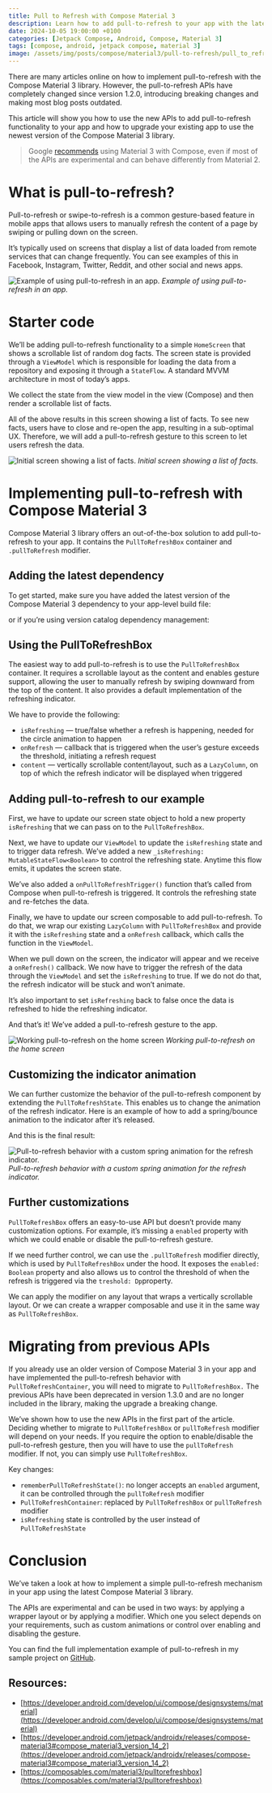 ```yaml
---
title: Pull to Refresh with Compose Material 3
description: Learn how to add pull-to-refresh to your app with the latest version of the Compose Material 3 library.
date: 2024-10-05 19:00:00 +0100
categories: [Jetpack Compose, Android, Compose, Material 3]
tags: [compose, android, jetpack compose, material 3]
image: /assets/img/posts/compose/material3/pull-to-refresh/pull_to_refresh_cut.gif
---
```



There are many articles online on how to implement pull-to-refresh with the Compose Material 3 library. However, the pull-to-refresh APIs have completely changed since version 1.2.0, introducing breaking changes and making most blog posts outdated.

This article will show you how to use the new APIs to add pull-to-refresh functionality to your app and how to upgrade your existing app to use the newest version of the Compose Material 3 library.

> Google  [recommends](https://developer.android.com/develop/ui/compose/designsystems/material)  using Material 3 with Compose, even if most of the APIs are experimental and can behave differently from Material 2.


# What is pull-to-refresh?

Pull-to-refresh or swipe-to-refresh is a common gesture-based feature in mobile apps that allows users to manually refresh the content of a page by swiping or pulling down on the screen.

It’s typically used on screens that display a list of data loaded from remote services that can change frequently. You can see examples of this in Facebook, Instagram, Twitter, Reddit, and other social and news apps.


![Example of using pull-to-refresh in an app.](/assets/img/posts/compose/material3/pull-to-refresh/pull_to_refresh_cut.gif)
_Example of using pull-to-refresh in an app._



# Starter code

We’ll be adding pull-to-refresh functionality to a simple  `HomeScreen`  that shows a scrollable list of random dog facts. The screen state is provided through a  `ViewModel`  which is responsible for loading the data from a repository and exposing it through a  `StateFlow`. A standard MVVM architecture in most of today’s apps.


<script src="https://gist.github.com/landomen/b10937b58a15f5d02456c4b30e9c755e.js"></script>


<script src="https://gist.github.com/landomen/b390942342d7db2f68df18afe482c6ba.js"></script>



We collect the state from the view model in the view (Compose) and then render a scrollable list of facts.

<script src="https://gist.github.com/landomen/5320e6e3bf11a26c8b37fc256971849f.js"></script>


All of the above results in this screen showing a list of facts. To see new facts, users have to close and re-open the app, resulting in a sub-optimal UX. Therefore, we will add a pull-to-refresh gesture to this screen to let users refresh the data.


![Initial screen showing a list of facts.](/assets/img/posts/compose/material3/pull-to-refresh/pull_to_refresh_initial.png)
_Initial screen showing a list of facts._


# Implementing pull-to-refresh with Compose Material 3

Compose Material 3 library offers an out-of-the-box solution to add pull-to-refresh to your app. It contains the  `PullToRefreshBox`  container and  `.pullToRefresh`  modifier.

## Adding the latest dependency

To get started, make sure you have added the latest version of the Compose Material 3 dependency to your app-level build file:


<script src="https://gist.github.com/landomen/04c58b691558dd411d50c2e7b1a4360d.js"></script>


or if you’re using version catalog dependency management:

<script src="https://gist.github.com/landomen/cd006ef5bf9ff495ea6ba76b3d6b998b.js"></script>


<script src="https://gist.github.com/landomen/51c2473ebe88794deae8c4cde9100986.js"></script>


## Using the PullToRefreshBox

The easiest way to add pull-to-refresh is to use the  `PullToRefreshBox`  container. It requires a scrollable layout as the content and enables gesture support, allowing the user to manually refresh by swiping downward from the top of the content. It also provides a default implementation of the refreshing indicator.

<script src="https://gist.github.com/landomen/8a4625b81d89d045c1c9de04cc125dc3.js"></script>


We have to provide the following:

-   `isRefreshing`  — true/false whether a refresh is happening, needed for the circle animation to happen
-   `onRefresh`  — callback that is triggered when the user’s gesture exceeds the threshold, initiating a refresh request
-   `content`  — vertically scrollable content/layout, such as a  `LazyColumn`, on top of which the refresh indicator will be displayed when triggered


## Adding pull-to-refresh to our example

First, we have to update our screen state object to hold a new property  `isRefreshing`  that we can pass on to the  `PullToRefreshBox`.


<script src="https://gist.github.com/landomen/7a94a0d7051180ce814fbfd3da4e7383.js"></script>


Next, we have to update our  `ViewModel`  to update the  `isRefreshing`  state and to trigger data refresh. We’ve added a new  `_isRefreshing: MutableStateFlow<Boolean>`  to control the refreshing state. Anytime this flow emits, it updates the screen state.

We’ve also added a  `onPullToRefreshTrigger()`  function that’s called from Compose when pull-to-refresh is triggered. It controls the refreshing state and re-fetches the data.


<script src="https://gist.github.com/landomen/1ecbdf4957970a318c77688684f0057b.js"></script>



Finally, we have to update our screen composable to add pull-to-refresh. To do that, we wrap our existing `LazyColumn` with `PullToRefreshBox` and provide it with the `isRefreshing` state and a `onRefresh` callback, which calls the function in the `ViewModel`.

<script src="https://gist.github.com/landomen/61c56a4d358f1280f43af0e7eb2a0786.js"></script>

When we pull down on the screen, the indicator will appear and we receive a  `onRefresh()`  callback. We now have to trigger the refresh of the data through the  `ViewModel`  and set the  `isRefreshing`  to true. If we do not do that, the refresh indicator will be stuck and won’t animate.

It’s also important to set  `isRefreshing`  back to false once the data is refreshed to hide the refreshing indicator.

And that’s it! We’ve added a pull-to-refresh gesture to the app.


![Working pull-to-refresh on the home screen](/assets/img/posts/compose/material3/pull-to-refresh/pull_to_refresh_working.gif)
_Working pull-to-refresh on the home screen_


## Customizing the indicator animation

We can further customize the behavior of the pull-to-refresh component by extending the  `PullToRefreshState`. This enables us to change the animation of the refresh indicator. Here is an example of how to add a spring/bounce animation to the indicator after it’s released.

<script src="https://gist.github.com/landomen/cce1d94470cb1f05216c1f09c4abb064.js"></script>

And this is the final result:

![Pull-to-refresh behavior with a custom spring animation for the refresh indicator.](/assets/img/posts/compose/material3/pull-to-refresh/pull_to_refresh_spring.gif)
_Pull-to-refresh behavior with a custom spring animation for the refresh indicator._


## Further customizations

`PullToRefreshBox`  offers an easy-to-use API but doesn’t provide many customization options. For example, it’s missing a  `enabled`  property with which we could enable or disable the pull-to-refresh gesture.

If we need further control, we can use the  `.pullToRefresh`  modifier directly, which is used by  `PullToRefreshBox`  under the hood. It exposes the  `enabled: Boolean`  property and also allows us to control the threshold of when the refresh is triggered via the  `treshold: Dp`property.

<script src="https://gist.github.com/landomen/eed4943717e25976d34eca150f81e1a2.js"></script>


We can apply the modifier on any layout that wraps a vertically scrollable layout. Or we can create a wrapper composable and use it in the same way as `PullToRefreshBox`.

<script src="https://gist.github.com/landomen/902bca1e7a5cf87504e63c5282b9172e.js"></script>

# Migrating from previous APIs

If you already use an older version of Compose Material 3 in your app and have implemented the pull-to-refresh behavior with  `PullToRefreshContainer`, you will need to migrate to  `PullToRefreshBox.`  The previous APIs have been deprecated in version 1.3.0 and are no longer included in the library, making the upgrade a breaking change.

We’ve shown how to use the new APIs in the first part of the article. Deciding whether to migrate to  `PullToRefreshBox`  or  `pullToRefresh`  modifier will depend on your needs. If you require the option to enable/disable the pull-to-refresh gesture, then you will have to use the  `pullToRefresh`  modifier. If not, you can simply use  `PullToRefreshBox`.

Key changes:

-   `rememberPullToRefreshState()`: no longer accepts an  `enabled`  argument, it can be controlled through the  `pullToRefresh`  modifier
-   `PullToRefreshContainer`: replaced by  `PullToRefreshBox`  or  `pullToRefresh`  modifier
-   `isRefreshing`  state is controlled by the user instead of  `PullToRefreshState`

<script src="https://gist.github.com/landomen/d43f9f6ae0e2c181ae2d3b9603f9aa88.js"></script>


# Conclusion

We’ve taken a look at how to implement a simple pull-to-refresh mechanism in your app using the latest Compose Material 3 library.

The APIs are experimental and can be used in two ways: by applying a wrapper layout or by applying a modifier. Which one you select depends on your requirements, such as custom animations or control over enabling and disabling the gesture.

You can find the full implementation example of pull-to-refresh in my sample project on  [GitHub](https://github.com/landomen/compose-material3-pull-to-refresh-sample/tree/main).


## Resources:

-   [https://developer.android.com/develop/ui/compose/designsystems/material](https://developer.android.com/develop/ui/compose/designsystems/material)
-   [https://developer.android.com/jetpack/androidx/releases/compose-material3#compose_material3_version_14_2](https://developer.android.com/jetpack/androidx/releases/compose-material3#compose_material3_version_14_2)
-   [https://composables.com/material3/pulltorefreshbox](https://composables.com/material3/pulltorefreshbox)